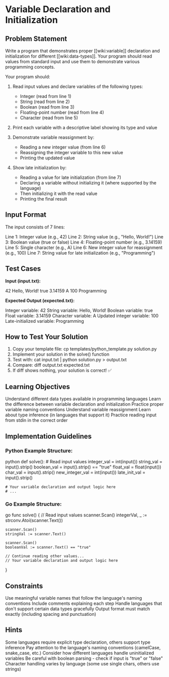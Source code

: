 # Variable Declaration and Initialization

## Problem Statement

Write a program that demonstrates proper [[wiki:variable]] declaration and initialization for different [[wiki:data-types]]. Your program should read values from standard input and use them to demonstrate various programming concepts.

Your program should:

1. Read input values and declare variables of the following types:
   - Integer (read from line 1)
   - String (read from line 2)
   - Boolean (read from line 3)
   - Floating-point number (read from line 4)
   - Character (read from line 5)

2. Print each variable with a descriptive label showing its type and value

3. Demonstrate variable reassignment by:
   - Reading a new integer value (from line 6)
   - Reassigning the integer variable to this new value
   - Printing the updated value

4. Show late initialization by:
   - Reading a value for late initialization (from line 7)
   - Declaring a variable without initializing it (where supported by the language)
   - Then initializing it with the read value
   - Printing the final result

## Input Format

The input consists of 7 lines:

Line 1: Integer value (e.g., 42)
Line 2: String value (e.g., "Hello, World!")
Line 3: Boolean value (true or false)
Line 4: Floating-point number (e.g., 3.14159)
Line 5: Single character (e.g., A)
Line 6: New integer value for reassignment (e.g., 100)
Line 7: String value for late initialization (e.g., "Programming")

## Test Cases

**Input (input.txt):**

42
Hello, World!
true
3.14159
A
100
Programming

**Expected Output (expected.txt):**

Integer variable: 42
String variable: Hello, World!
Boolean variable: true
Float variable: 3.14159
Character variable: A
Updated integer variable: 100
Late-initialized variable: Programming

## How to Test Your Solution

1. Copy your template file: cp templates/python_template.py solution.py
2. Implement your solution in the solve() function
3. Test with: cat input.txt | python solution.py > output.txt
4. Compare: diff output.txt expected.txt
5. If diff shows nothing, your solution is correct! ✅

## Learning Objectives

Understand different data types available in programming languages
Learn the difference between variable declaration and initialization
Practice proper variable naming conventions
Understand variable reassignment
Learn about type inference (in languages that support it)
Practice reading input from stdin in the correct order

## Implementation Guidelines

### Python Example Structure:

python
def solve(): # Read input values
integer_val = int(input())
string_val = input().strip()
boolean_val = input().strip() == "true"
float_val = float(input())
char_val = input().strip()
new_integer_val = int(input())
late_init_val = input().strip()

    # Your variable declaration and output logic here
    # ...

### Go Example Structure:

go
func solve() {
// Read input values
scanner.Scan()
integerVal, \_ := strconv.Atoi(scanner.Text())

    scanner.Scan()
    stringVal := scanner.Text()

    scanner.Scan()
    booleanVal := scanner.Text() == "true"

    // Continue reading other values...
    // Your variable declaration and output logic here

}

## Constraints

Use meaningful variable names that follow the language's naming conventions
Include comments explaining each step
Handle languages that don't support certain data types gracefully
Output format must match exactly (including spacing and punctuation)

## Hints

Some languages require explicit type declaration, others support type inference
Pay attention to the language's naming conventions (camelCase, snake_case, etc.)
Consider how different languages handle uninitialized variables
Be careful with boolean parsing - check if input is "true" or "false"
Character handling varies by language (some use single chars, others use strings)
